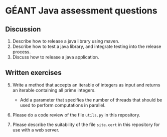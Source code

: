# GÉANT Java assessment questions

## Discussion

1. Describe how to release a java library using maven.
2. Describe how to test a java library, and integrate testing into the release process.
3. Discuss how to release a java application.

## Written exercises

5. Write a method that accepts an iterable of integers
   as input and returns an iterable containing all prime
   integers.
   * Add a parameter that specifies the number of threads
     that should be used to perform computations in parallel.

6. Please do a code review of the file
   `utils.py` in this repository.

7. Please describe the suitability of the file
   `site.cert` in this repository for use
   with a web server.
